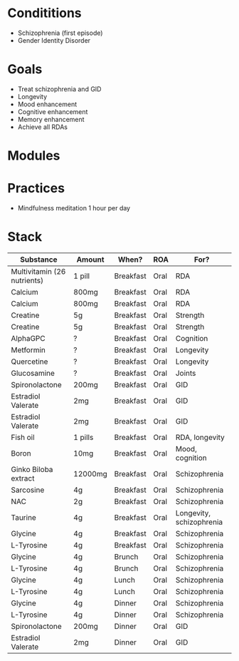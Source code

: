 # Condititions
- Schizophrenia (first episode)
- Gender Identity Disorder

# Goals
- Treat schizophrenia and GID
- Longevity
- Mood enhancement
- Cognitive enhancement
- Memory enhancement
- Achieve all RDAs

# Modules

# Practices
- Mindfulness meditation 1 hour per day

# Stack
| Substance                   | Amount  | When?     | ROA  | For?                     |
| --------------------------- | ------- | --------- | ---- | ------------------------ |
| Multivitamin (26 nutrients) | 1 pill  | Breakfast | Oral | RDA                      |
| Calcium                     | 800mg   | Breakfast | Oral | RDA                      |
| Calcium                     | 800mg   | Breakfast | Oral | RDA                      |
| Creatine                    | 5g      | Breakfast | Oral | Strength                 |
| Creatine                    | 5g      | Breakfast | Oral | Strength                 |
| AlphaGPC                    | ?       | Breakfast | Oral | Cognition                |
| Metformin                   | ?       | Breakfast | Oral | Longevity                |
| Quercetine                  | ?       | Breakfast | Oral | Longevity                |
| Glucosamine                 | ?       | Breakfast | Oral | Joints                   |
| Spironolactone              | 200mg   | Breakfast | Oral | GID                      |
| Estradiol Valerate          | 2mg     | Breakfast | Oral | GID                      |
| Estradiol Valerate          | 2mg     | Breakfast | Oral | GID                      |
| Fish oil                    | 1 pills | Breakfast | Oral | RDA, longevity           |
| Boron                       | 10mg    | Breakfast | Oral | Mood, cognition          |
| Ginko Biloba extract        | 12000mg | Breakfast | Oral | Schizophrenia            |
| Sarcosine                   | 4g      | Breakfast | Oral | Schizophrenia            |
| NAC                         | 2g      | Breakfast | Oral | Schizophrenia            |
| Taurine                     | 4g      | Breakfast | Oral | Longevity, schizophrenia |
| Glycine                     | 4g      | Breakfast | Oral | Schizophrenia            |
| L-Tyrosine                  | 4g      | Breakfast | Oral | Schizophrenia            |
| Glycine                     | 4g      | Brunch    | Oral | Schizophrenia            |
| L-Tyrosine                  | 4g      | Brunch    | Oral | Schizophrenia            |
| Glycine                     | 4g      | Lunch     | Oral | Schizophrenia            |
| L-Tyrosine                  | 4g      | Lunch     | Oral | Schizophrenia            |
| Glycine                     | 4g      | Dinner    | Oral | Schizophrenia            |
| L-Tyrosine                  | 4g      | Dinner    | Oral | Schizophrenia            |
| Spironolactone              | 200mg   | Dinner    | Oral | GID                      |
| Estradiol Valerate          | 2mg     | Dinner    | Oral | GID                      |